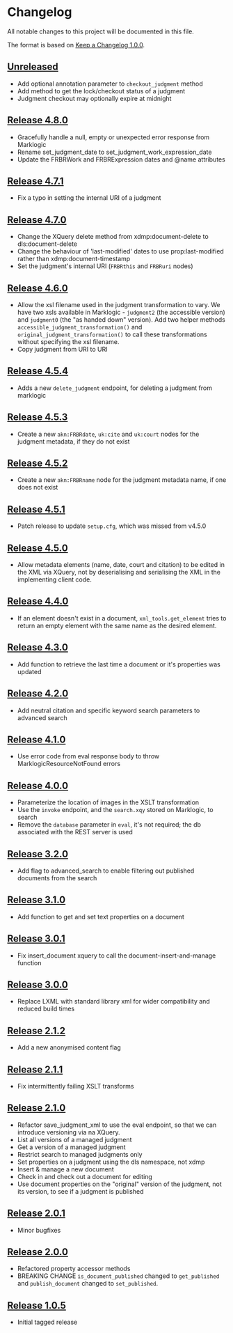 # Changelog

All notable changes to this project will be documented in this file.

The format is based on [Keep a Changelog 1.0.0].

## [Unreleased]
- Add optional annotation parameter to `checkout_judgment` method
- Add method to get the lock/checkout status of a judgment
- Judgment checkout may optionally expire at midnight

## [Release 4.8.0]
- Gracefully handle a null, empty or unexpected error response from Marklogic 
- Rename set_judgment_date to set_judgment_work_expression_date
- Update the FRBRWork and FRBRExpression dates and @name attributes

## [Release 4.7.1]
- Fix a typo in setting the internal URI of a judgment

## [Release 4.7.0]
- Change the XQuery delete method from xdmp:document-delete to dls:document-delete
- Change the behaviour of 'last-modified' dates to use prop:last-modified rather than xdmp:document-timestamp
- Set the judgment's internal URI (`FRBRthis` and `FRBRuri` nodes)

## [Release 4.6.0]
- Allow the xsl filename used in the judgment transformation to vary. We have two xsls available in Marklogic -
  `judgment2` (the accessible version) and `judgment0` (the "as handed down" version). Add two helper methods
  `accessible_judgment_transformation()` and `original_judgment_transformation()` to call these transformations without
  specifying the xsl filename.
- Copy judgment from URI to URI

## [Release 4.5.4]
- Adds a new `delete_judgment` endpoint, for deleting a judgment from marklogic

## [Release 4.5.3]
- Create a new `akn:FRBRdate`, `uk:cite` and `uk:court` nodes for the judgment metadata, if they do not exist

## [Release 4.5.2]
- Create a new `akn:FRBRname` node for the judgment metadata name, if one does not exist

## [Release 4.5.1]
- Patch release to update `setup.cfg`, which was missed from v4.5.0

## [Release 4.5.0]
- Allow metadata elements (name, date, court and citation) to be edited in the XML via XQuery, not by deserialising and
  serialising the XML in the implementing client code.

## [Release 4.4.0]
- If an element doesn't exist in a document, `xml_tools.get_element` tries to return an empty element with the same
  name as the desired element.

## [Release 4.3.0]
- Add function to retrieve the last time a document or it's properties was updated

## [Release 4.2.0]
- Add neutral citation and specific keyword search parameters to advanced search

## [Release 4.1.0]
- Use error code from eval response body to throw MarklogicResourceNotFound errors

## [Release 4.0.0]
- Parameterize the location of images in the XSLT transformation
- Use the `invoke` endpoint, and the `search.xqy` stored on Marklogic, to search
- Remove the `database` parameter in `eval`, it's not required; the db associated with the REST server is used

## [Release 3.2.0]
- Add flag to advanced_search to enable filtering out published documents from the search

## [Release 3.1.0]
- Add function to get and set text properties on a document

## [Release 3.0.1]
- Fix insert_document xquery to call the document-insert-and-manage function

## [Release 3.0.0]
- Replace LXML with standard library xml for wider compatibility and reduced build times

## [Release 2.1.2]
- Add a new anonymised content flag

## [Release 2.1.1]
- Fix intermittently failing XSLT transforms

## [Release 2.1.0]
- Refactor save_judgment_xml to use the eval endpoint, so that we can introduce versioning via na XQuery.
- List all versions of a managed judgment
- Get a version of a managed judgment
- Restrict search to managed judgments only
- Set properties on a judgment using the dls namespace, not xdmp
- Insert & manage a new document
- Check in and check out a document for editing
- Use document properties on the "original" version of the judgment, not its version, to see if a judgment is published

## [Release 2.0.1]
- Minor bugfixes

## [Release 2.0.0]
- Refactored property accessor methods
- BREAKING CHANGE `is_document_published` changed to `get_published` and `publish_document` changed to `set_published`.

## [Release 1.0.5]
- Initial tagged release

[Unreleased]: https://github.com/nationalarchives/ds-caselaw-custom-api-client/compare/v4.8.0...HEAD
[Release 4.8.0]: https://github.com/nationalarchives/ds-caselaw-custom-api-client/compare/v4.8.0...v4.7.1
[Release 4.7.1]: https://github.com/nationalarchives/ds-caselaw-custom-api-client/compare/v4.7.0...v4.7.1
[Release 4.7.0]: https://github.com/nationalarchives/ds-caselaw-custom-api-client/compare/v4.7.0...v4.6.0
[Release 4.6.0]: https://github.com/nationalarchives/ds-caselaw-custom-api-client/compare/v4.6.0...v4.5.4
[Release 4.5.4]: https://github.com/nationalarchives/ds-caselaw-custom-api-client/compare/v4.5.4...v4.5.3
[Release 4.5.3]: https://github.com/nationalarchives/ds-caselaw-custom-api-client/compare/v4.5.3...v4.5.2
[Release 4.5.2]: https://github.com/nationalarchives/ds-caselaw-custom-api-client/compare/v4.5.2...v4.5.1
[Release 4.5.1]: https://github.com/nationalarchives/ds-caselaw-custom-api-client/compare/v4.5.1...v4.5.0
[Release 4.5.0]: https://github.com/nationalarchives/ds-caselaw-custom-api-client/compare/v4.5.0...v4.4.0
[Release 4.4.0]: https://github.com/nationalarchives/ds-caselaw-custom-api-client/compare/v4.4.0...v4.3.0
[Release 4.3.0]: https://github.com/nationalarchives/ds-caselaw-custom-api-client/compare/v4.3.0...v4.2.0
[Release 4.2.0]: https://github.com/nationalarchives/ds-caselaw-custom-api-client/compare/v4.2.0...v4.1.0
[Release 4.1.0]: https://github.com/nationalarchives/ds-caselaw-custom-api-client/compare/v4.1.0...v4.0.0
[Release 4.0.0]: https://github.com/nationalarchives/ds-caselaw-custom-api-client/compare/v4.0.0...v3.2.0
[Release 3.2.0]: https://github.com/nationalarchives/ds-caselaw-custom-api-client/compare/v3.1.1...v3.2.0
[Release 3.1.0]: https://github.com/nationalarchives/ds-caselaw-custom-api-client/compare/v3.0.1...v3.1.0
[Release 3.0.1]: https://github.com/nationalarchives/ds-caselaw-custom-api-client/compare/v3.0.0...v3.0.1
[Release 3.0.0]: https://github.com/nationalarchives/ds-caselaw-custom-api-client/compare/v2.1.2...v3.0.0
[Release 2.1.2]: https://github.com/nationalarchives/ds-caselaw-custom-api-client/compare/v2.1.1...v2.1.2
[Release 2.1.1]: https://github.com/nationalarchives/ds-caselaw-custom-api-client/compare/v2.1.0...v2.1.1
[Release 2.1.0]: https://github.com/nationalarchives/ds-caselaw-custom-api-client/compare/v2.0.1...v2.1.0
[release 2.0.1]: https://github.com/nationalarchives/ds-caselaw-custom-api-client/compare/v2.0.0...v2.0.1
[release 2.0.0]: https://github.com/nationalarchives/ds-caselaw-custom-api-client/compare/v1.0.5...v2.0.0
[release 1.0.5]: https://github.com/nationalarchives/ds-caselaw-custom-api-client/releases/tag/v1.0.5
[keep a changelog 1.0.0]: https://keepachangelog.com/en/1.0.0/
